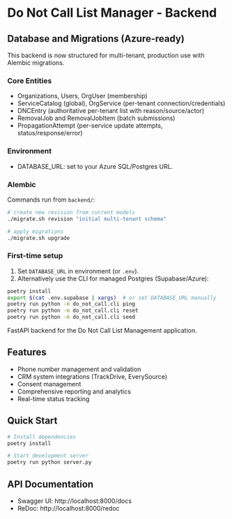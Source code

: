 # Do Not Call List Manager - Backend

## Database and Migrations (Azure-ready)

This backend is now structured for multi-tenant, production use with Alembic migrations.

### Core Entities
- Organizations, Users, OrgUser (membership)
- ServiceCatalog (global), OrgService (per-tenant connection/credentials)
- DNCEntry (authoritative per-tenant list with reason/source/actor)
- RemovalJob and RemovalJobItem (batch submissions)
- PropagationAttempt (per-service update attempts, status/response/error)

### Environment
- DATABASE_URL: set to your Azure SQL/Postgres URL.

### Alembic
Commands run from `backend/`:

```bash
# create new revision from current models
./migrate.sh revision "initial multi-tenant schema"

# apply migrations
./migrate.sh upgrade
```

### First-time setup
1) Set `DATABASE_URL` in environment (or `.env`).
2) Alternatively use the CLI for managed Postgres (Supabase/Azure):
```bash
poetry install
export $(cat .env.supabase | xargs)  # or set DATABASE_URL manually
poetry run python -m do_not_call.cli ping
poetry run python -m do_not_call.cli reset
poetry run python -m do_not_call.cli seed
```

FastAPI backend for the Do Not Call List Management application.

## Features

- Phone number management and validation
- CRM system integrations (TrackDrive, EverySource)
- Consent management
- Comprehensive reporting and analytics
- Real-time status tracking

## Quick Start

```bash
# Install dependencies
poetry install

# Start development server
poetry run python server.py
```

## API Documentation

- Swagger UI: http://localhost:8000/docs
- ReDoc: http://localhost:8000/redoc





